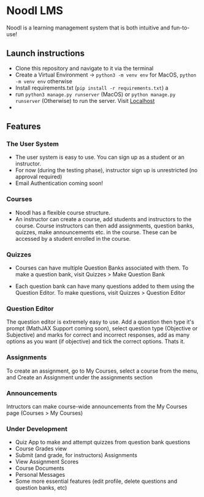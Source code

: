 # Noodl LMS
Noodl is a learning management system that is both intuitive and fun-to-use!

## Launch instructions
- Clone this repository and navigate to it via the terminal
- Create a Virtual Environment -> `python3 -m venv env` for MacOS, `python -m venv env` otherwise
- Install requirements.txt (`pip install -r requirements.txt`) a
- run `python3 manage.py runserver` (MacOS) or `python manage.py runserver` (Otherwise) to run the server. Visit [Localhost](http://127.0.0.1:8000/)
- 
## Features

### The User System
- The user system is easy to use. You can sign up as a student or an instructor. 
- For now (during the testing phase), instructor sign up is unrestricted (no approval required)
- Email Authentication coming soon!

### Courses
- Noodl has a flexible course structure.
- An instructor can create a course, add students and instructors to the course. Course instructors can then add assignments, question banks, quizzes, make announcements etc. in the course. These can be accessed by a student enrolled in the course.

### Quizzes
- Courses can have multiple Question Banks associated with them. To make a question bank, visit Quizzes > Make Question Bank

- Each question bank can have many questions added to them using the Question Editor. To make questions, visit Quizzes > Question Editor

### Question Editor
The question editor is extremely easy to use. Add a question then type it's prompt (MathJAX Support coming soon), select question type (Objective or Subjective) and marks for correct and incorrect responses, add as many options as you want (if objective) and tick the correct options. Thats it.

### Assignments
To create an assignment, go to My Courses, select a course from the menu, and Create an Assignment under the assignments section

### Announcements
Intructors can make course-wide announcements from the My Courses page (Courses > My Courses)

### Under Development
- Quiz App to make and attempt quizzes from question bank questions
- Course Grades view
- Submit (and grade, for instructors) Assignments
- View Assignment Scores
- Course Documents
- Personal Messages
- Some more essential features (edit profile, delete questions and question banks, etc)